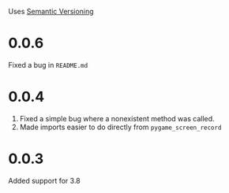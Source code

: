 Uses [Semantic Versioning](http://semver.org/)

# 0.0.6

Fixed a bug in `README.md` 

# 0.0.4

1. Fixed a simple bug where a nonexistent method was called. 
2. Made imports easier to do directly from `pygame_screen_record`

# 0.0.3

Added support for 3.8